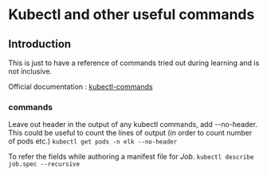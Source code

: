 # Kubectl and other useful commands

## Introduction
This is just to have a reference of commands tried out during learning and is not inclusive. 

Official documentation : [kubectl-commands](https://kubernetes.io/docs/reference/generated/kubectl/kubectl-commands)

### commands

Leave out header in the output of any kubectl commands, add --no-header. This could be useful to count the lines of output (in order to count number of pods etc.)
`kubectl get pods -n elk --no-header`

To refer the fields while authoring a manifest file for _Job_. 
`kubectl describe job.spec --recursive` 
